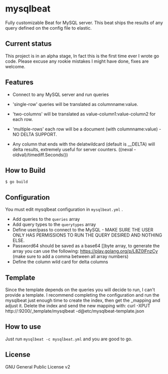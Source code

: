 # mysqlbeat
Fully customizable Beat for MySQL server.
This beat ships the results of any query defined on the config file to elastic.


## Current status
 This project is in an alpha stage, In fact this is the first time ever I wrote go code.
 Please excuse any rookie mistakes I might have done, fixes are welcome.

## Features

* Connect to any MySQL server and run queries
 * 'single-row' queries will be translated as columnname:value.
 * 'two-columns' will be translated as value-column1:value-column2 for each row.
 * 'multiple-rows' each row will be a document (with columnname:value) - NO DELTA SUPPORT.

* Any column that ends with the delatwildcard (default is __DELTA) will delta results, extremely useful for server counters.
  ((neval - oldval)/timediff.Seconds())
 
## How to Build

```shell
$ go build
```

## Configuration

You must edit mysqlbeat configuration in ```mysqlbeat.yml``` .

* Add queries to the `queries` array
* Add query types to the `querytypes` array
* Define user/pass to connect to the MySQL - MAKE SURE THE USER ONLY HAS PERMISSIONS TO RUN THE QUERY DESIRED AND NOTHING ELSE.
* Password64 should be saved as a base64 []byte array, to generate the array you can use the following: https://play.golang.org/p/L8Z0lFnzCy (make sure to add a comma between all array numbers)
* Define the column wild card for delta columns


## Template
 Since the template depends on the queries you will decide to run, I can't provide a template.
 I recommend completing the configuration and run the mysqlbeat just enough time to create the index, then get the _mapping and adjust it.
 Delete the index and send the new mapping with:
 	curl -XPUT http://<host>:9200/_template/mysqlbeat -d@etc/mysqlbeat-template.json

## How to use

Just run ```mysqlbeat -c mysqlbeat.yml``` and you are good to go.

## License
GNU General Public License v2